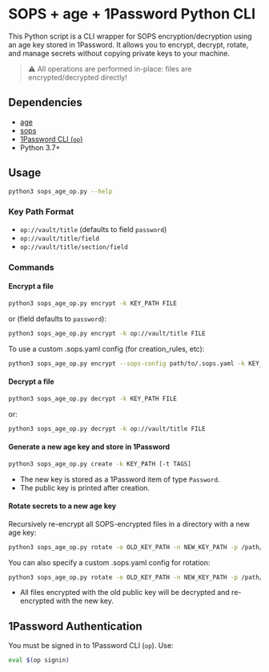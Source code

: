 
# SOPS + age + 1Password Python CLI

This Python script is a CLI wrapper for SOPS encryption/decryption using an age key stored in 1Password. It allows you to encrypt, decrypt, rotate, and manage secrets without copying private keys to your machine.

> ⚠️ All operations are performed in-place: files are encrypted/decrypted directly!

## Dependencies

- [age](https://age-encryption.org)
- [sops](https://github.com/getsops/sops)
- [1Password CLI (`op`)](https://developer.1password.com/docs/cli/get-started)
- Python 3.7+

## Usage

```bash
python3 sops_age_op.py --help
```

### Key Path Format

- `op://vault/title` (defaults to field `password`)
- `op://vault/title/field`
- `op://vault/title/section/field`

### Commands


#### Encrypt a file

```bash
python3 sops_age_op.py encrypt -k KEY_PATH FILE
```
or (field defaults to `password`):
```bash
python3 sops_age_op.py encrypt -k op://vault/title FILE
```

To use a custom .sops.yaml config (for creation_rules, etc):
```bash
python3 sops_age_op.py encrypt --sops-config path/to/.sops.yaml -k KEY_PATH FILE
```

#### Decrypt a file

```bash
python3 sops_age_op.py decrypt -k KEY_PATH FILE
```
or:
```bash
python3 sops_age_op.py decrypt -k op://vault/title FILE
```

#### Generate a new age key and store in 1Password

```bash
python3 sops_age_op.py create -k KEY_PATH [-t TAGS]
```
- The new key is stored as a 1Password item of type `Password`.
- The public key is printed after creation.


#### Rotate secrets to a new age key

Recursively re-encrypt all SOPS-encrypted files in a directory with a new age key:

```bash
python3 sops_age_op.py rotate -o OLD_KEY_PATH -n NEW_KEY_PATH -p /path/to/secrets
```
You can also specify a custom .sops.yaml config for rotation:
```bash
python3 sops_age_op.py rotate -o OLD_KEY_PATH -n NEW_KEY_PATH -p /path/to/secrets --sops-config path/to/.sops.yaml
```
- All files encrypted with the old public key will be decrypted and re-encrypted with the new key.

## 1Password Authentication

You must be signed in to 1Password CLI (`op`). Use:
```bash
eval $(op signin)
```
